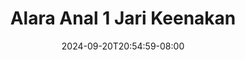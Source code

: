 --- 
title: "Alara Anal 1 Jari Keenakan"
description: "download bokep Alara Anal 1 Jari Keenakan   video full  "
date: 2024-09-20T20:54:59-08:00
file_code: "rcnzrem0r8tn"
draft: false
cover: "qzpejj9dxcqcf1sg.jpg"
tags: ["Alara", "Anal", "Jari", "Keenakan", "bokep-indo", "bokep-viral", "bokep-ig"]
length: 266
fld_id: "1483013"
foldername: "Alara update"
categories: ["Alara update"]
views: 0
---